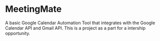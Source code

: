 # MeetingMate

A basic Google Calendar Automation Tool that integrates with the Google Calendar API and Gmail API. This is a project as a part for a intership opportunity.
